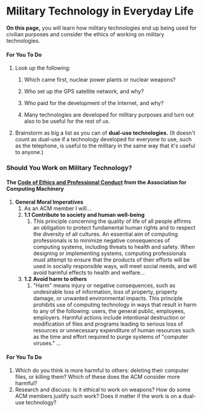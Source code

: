 # Military Technology in Everyday Life

**On this page,** you will learn how military technologies end up being used for civilian purposes and consider the ethics of working on military technologies.

#### For You To Do

1. Look up the following:

   1. Which came first, nuclear power plants or nuclear weapons?

   2. Who set up the GPS satellite network, and why?

   3. Who paid for the development of the Internet, and why?

   4. Many technologies are developed for military purposes and turn out also to be useful for the rest of us.

2. Brainstorm as big a list as you can of **dual-use technologies.** \(It doesn't count as dual-use if a technology developed for everyone to use, such as the telephone, is useful to the military in the same way that it's useful to anyone.\)

### Should You Work on Military Technology?

#### The [Code of Ethics and Professional Conduct](http://www.acm.org/about-acm/acm-code-of-ethics-and-professional-conduct) from the Association for Computing Machinery

1. **General Moral Imperatives**
   1. As an ACM member I will...
   2. **1.1 Contribute to society and human well-being**
      1. This principle concerning the quality of life of all people affirms an obligation to protect fundamental human rights and to respect the diversity of all cultures. An essential aim of computing professionals is to minimize negative consequences of computing systems, including threats to health and safety. When designing or implementing systems, computing professionals must attempt to ensure that the products of their efforts will be used in socially responsible ways, will meet social needs, and will avoid harmful effects to health and welfare...
   3. **1.2** **Avoid harm to others**
      1. "Harm" means injury or negative consequences, such as undesirable loss of information, loss of property, property damage, or unwanted environmental impacts. This principle prohibits use of computing technology in ways that result in harm to any of the following: users, the general public, employees, employers. Harmful actions include intentional destruction or modification of files and programs leading to serious loss of resources or unnecessary expenditure of human resources such as the time and effort required to purge systems of "computer viruses." ...

#### For You To Do

1. Which do you think is more harmful to others: deleting their computer files, or killing them? Which of these does the ACM consider more harmful?
2. Research and discuss: Is it ethical to work on weapons? How do some ACM members justify such work? Does it matter if the work is on a dual-use technology?



